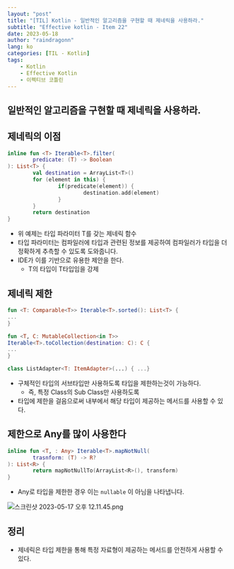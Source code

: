 ```yaml
---
layout: "post"
title: "[TIL] Kotlin - 일반적인 알고리즘을 구현할 때 제네릭을 사용하라."
subtitle: "Effective kotlin - Item 22"
date: 2023-05-18
author: "raindragonn"
lang: ko
categories: [TIL - Kotlin]
tags:
    - Kotlin
    - Effective Kotlin
    - 이펙티브 코틀린
---
```


## 일반적인 알고리즘을 구현할 때 제네릭을 사용하라.

## 제네릭의 이점

```kotlin
inline fun <T> Iterable<T>.filter(
		predicate: (T) -> Boolean
): List<T> {
		val destination = ArrayList<T>()
		for (element in this) {
				if(predicate(element)) {
						destination.add(element)
				}
		}
		return destination
}
```

- 위 예제는 타입 파라미터 T를 갖는 제네릭 함수
- 타입 파라미터는 컴파일러에 타입과 관련된 정보를 제공하여 컴파일러가 타입을 더 정확하게 추측할 수 있도록 도와줍니다.
- IDE가 이를 기반으로 유용한 제안을 한다.
    - T의 타입이 T타입임을 강제

## 제네릭 제한

```kotlin
fun <T: Comparable<T>> Iterable<T>.sorted(): List<T> {
...
}

fun <T, C: MutableCollection<in T>>
Iterable<T>.toCollection(destination: C): C {
...
}

class ListAdapter<T: ItemAdapter>(...) { ...}
```

- 구체적인 타입의 서브타입만 사용하도록 타입을 제한하는것이 가능하다.
    - 즉, 특정 Class의 Sub Class만 사용하도록
- 타입에 제한을 걸음으로써 내부에서 해당 타입이 제공하는 메서드를 사용할 수 있다.

## 제한으로 Any를 많이 사용한다

```kotlin
inline fun <T, : Any> Iterable<T>.mapNotNull(
		trasnform: (T) -> R?
): List<R> {
		return mapNotNullTo(ArrayList<R>(), transform)
}
```

- Any로 타입을 제한한 경우 이는 `nullable` 이 아님을 나타냅니다.

![스크린샷 2023-05-17 오후 12.11.45.png](https://s3-us-west-2.amazonaws.com/secure.notion-static.com/c7a80ea9-8582-4f7f-b65b-f11d434e9ec2/%E1%84%89%E1%85%B3%E1%84%8F%E1%85%B3%E1%84%85%E1%85%B5%E1%86%AB%E1%84%89%E1%85%A3%E1%86%BA_2023-05-17_%E1%84%8B%E1%85%A9%E1%84%92%E1%85%AE_12.11.45.png)

## 정리

- 제네릭은 타입 제한을 통해 특정 자료형이 제공하는 메서드를 안전하게 사용할 수 있다.